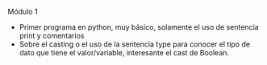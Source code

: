 Módulo 1
- Primer programa en python, muy básico, solamente el uso de sentencia print y comentarios
- Sobre el casting o el uso de la sentencia type para conocer el tipo de dato que tiene el valor/variable, interesante el cast de Boolean.